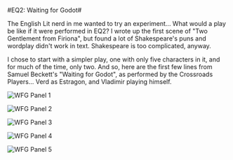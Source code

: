 #EQ2: Waiting for Godot#

The English Lit nerd in me wanted to try an experiment... What would a play be like if it were performed in EQ2? I wrote up the first scene of "Two Gentlement from Firiona", but found a lot of Shakespeare's puns and wordplay didn't work in text. Shakespeare is too complicated, anyway.

I chose to start with a simpler play, one with only five characters in it, and for much of the time, only two. And so, here are the first few lines from Samuel Beckett's "Waiting for Godot", as performed by the Crossroads Players... Verd as Estragon, and Vladimir playing himself.

![WFG Panel 1](http://westkarana.com/wp-content/uploads/2006/10/godot1.jpg)

![WFG Panel 2](http://westkarana.com/wp-content/uploads/2006/10/godot2.jpg)

![WFG Panel 3](http://westkarana.com/wp-content/uploads/2006/10/godot3.jpg)

![WFG Panel 4](http://westkarana.com/wp-content/uploads/2006/10/godot4.jpg)

![WFG Panel 5](http://westkarana.com/wp-content/uploads/2006/10/godot5.jpg)
